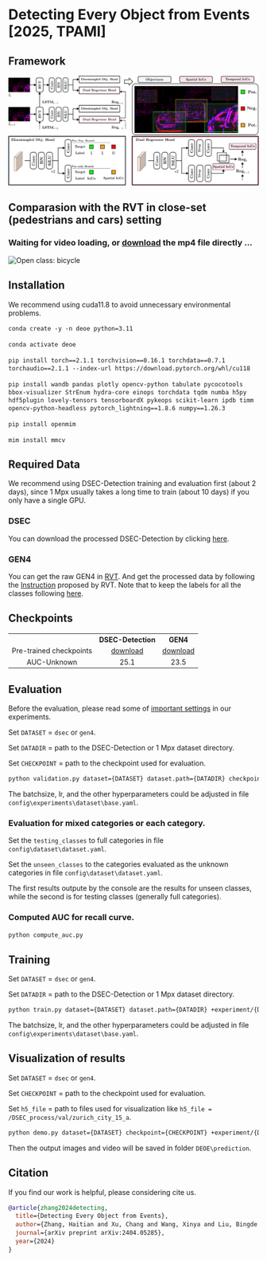 # Detecting Every Object from Events [2025, TPAMI]
## Framework
![Framework](./readme/git_figs/framework.png)

## Comparasion with the RVT in close-set (pedestrians and cars) setting
### Waiting for video loading, or [download](https://github.com/Hatins/DEOE/raw/main/readme/gifs/DEOD.mp4) the mp4 file directly ...
![Open class: bicycle](https://github.com/Hatins/DEOE/blob/main/readme/gifs/videos.gif)

## Installation
We recommend using cuda11.8 to avoid unnecessary environmental problems.
```
conda create -y -n deoe python=3.11

conda activate deoe

pip install torch==2.1.1 torchvision==0.16.1 torchdata==0.7.1 torchaudio==2.1.1 --index-url https://download.pytorch.org/whl/cu118

pip install wandb pandas plotly opencv-python tabulate pycocotools bbox-visualizer StrEnum hydra-core einops torchdata tqdm numba h5py hdf5plugin lovely-tensors tensorboardX pykeops scikit-learn ipdb timm opencv-python-headless pytorch_lightning==1.8.6 numpy==1.26.3

pip install openmim

mim install mmcv
```

## Required Data
We recommend using DSEC-Detection training and evaluation first (about 2 days), since 1 Mpx usually takes a long time to train (about 10 days) if you only have a single GPU.
### DSEC
You can download the processed DSEC-Detection by clicking [here](https://drive.google.com/file/d/15k-4tc4m2uhWCUXC5impkkcGlu9Q2t5T/view?usp=drive_link).

### GEN4
You can get the raw GEN4 in [RVT](https://github.com/uzh-rpg/RVT).
And get the processed data by following the [Instruction](https://github.com/uzh-rpg/RVT/blob/master/scripts/genx/README.md) proposed by RVT.
Note that to keep the labels for all the classes following [here](https://github.com/uzh-rpg/RVT/issues/4).

## Checkpoints
<table>
  <tr>
    <th style="text-align:center;"> </th>
    <th style="text-align:center;">DSEC-Detection</th>
    <th style="text-align:center;">GEN4</th>
  </tr>
  <tr>
    <td style="text-align:center;">Pre-trained checkpoints</td>
    <td style="text-align:center;"><a href="https://drive.google.com/file/d/1RdiL1HQQA-Nnt2AmhsuNkDZJIUUHp9kx/view?usp=drive_link">download</a></td>
    <td style="text-align:center;"><a href="https://drive.google.com/file/d/1yjC0cVK23t_wcbyEVepjeYHS1sZXWlny/view?usp=drive_link">download</a></td>
  </tr>
  <tr>
    <td style="text-align:center;">AUC-Unknown</td>
    <td style="text-align:center;">25.1</td>
    <td style="text-align:center;">23.5</td>
  </tr>
</table>

## Evaluation
Before the evaluation, please read some of [important settings](https://github.com/Hatins/DEOE/blob/main/readme/test_setting.md) in our experiments.

Set `DATASET` = `dsec` or `gen4`.

Set `DATADIR` = path to the DSEC-Detection or 1 Mpx dataset directory.

Set `CHECKPOINT` = path to the checkpoint used for evaluation.

```Bash
python validation.py dataset={DATASET} dataset.path={DATADIR} checkpoint={CHECKPOINT} +experiment/{DATASET}='base.yaml'
```
The batchsize, lr, and the other hyperparameters could be adjusted in file `config\experiments\dataset\base.yaml`.

### Evaluation for mixed categories or each category.
Set the `testing_classes` to full categories in file `config\dataset\dataset.yaml`.

Set the `unseen_classes` to the categories evaluated as the unknown categories in file `config\dataset\dataset.yaml`.

The first results outpute by the console are the results for unseen classes, while the second is for testing classes (generally full categories).

### Computed AUC for recall curve.
```Bash
python compute_auc.py
```
## Training
Set `DATASET` = `dsec` or `gen4`.

Set `DATADIR` = path to  the DSEC-Detection or 1 Mpx dataset directory.

```Bash
python train.py dataset={DATASET} dataset.path={DATADIR} +experiment/{DATASET}='base.yaml'
```
The batchsize, lr, and the other hyperparameters could be adjusted in file `config\experiments\dataset\base.yaml`.

## Visualization of results 
Set `DATASET` = `dsec` or `gen4`.

Set `CHECKPOINT` = path to the checkpoint used for evaluation.

Set `h5_file` = path to files used for visualization like `h5_file = /DSEC_process/val/zurich_city_15_a`.

```Bash
python demo.py dataset={DATASET} checkpoint={CHECKPOINT} +experiment/{DATASET}='base.yaml'
```
Then the output images and video will be saved in  folder `DEOE\prediction`.

## Citation
If you find our work is helpful, please considering cite us.
```bibtex
@article{zhang2024detecting,
  title={Detecting Every Object from Events},
  author={Zhang, Haitian and Xu, Chang and Wang, Xinya and Liu, Bingde and Hua, Guang and Yu, Lei and Yang, Wen},
  journal={arXiv preprint arXiv:2404.05285},
  year={2024}
}
```


